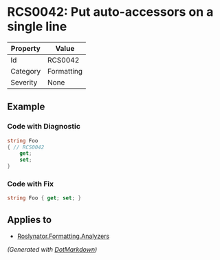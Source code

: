 # RCS0042: Put auto\-accessors on a single line

| Property | Value      |
| -------- | ---------- |
| Id       | RCS0042    |
| Category | Formatting |
| Severity | None       |

## Example

### Code with Diagnostic

```csharp
string Foo
{ // RCS0042
    get;
    set;
}
```

### Code with Fix

```csharp
string Foo { get; set; }
```

## Applies to

* [Roslynator.Formatting.Analyzers](https://www.nuget.org/packages/Roslynator.Formatting.Analyzers)


*\(Generated with [DotMarkdown](http://github.com/JosefPihrt/DotMarkdown)\)*